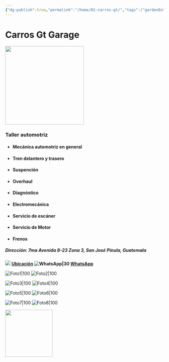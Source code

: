 ```yaml
---
{"dg-publish":true,"permalink":"/home/02-carros-gt/","tags":["gardenEntry"]}
---
```



# Carros Gt Garage

<img src="https://lh3.googleusercontent.com/d/137fl3TIZ0-PU8b-Pt0bsjclwHub_u78G" width="250">

### Taller automotriz 

- #### Mecánica automotriz en general
- #### Tren delantero y trasero 
- #### Suspención
- #### Overhaul
- #### Diagnóstico 
- #### Electromecánica 
- #### Servicio de escáner 
- #### Servicio de Motor 
- #### Frenos 

##### Dirección: 7ma Avenida 8-23 Zona 3, San José Pínula, Guatemala

<img src="https://lh3.googleusercontent.com/d/13CTsYd0tZXF25S6F2npB_PAQQBzGN8l9" width=*0.2*> **[Ubicación](https://maps.app.goo.gl/dzfUULVoBE7DbxFk6) ![WhatsApp|30](http://drive.google.com/uc?export=view&id=13RXLS5MH2Yf6A53-x8SxxCdwDZCV9f6A) [WhatsApp](https://wa.me/50253255426)**


![Foto1|100](http://drive.google.com/uc?export=view&id=13pKAGiXo0aCdZllcAEaKnoDVe6nd6Vo3)  ![Foto2|100](http://drive.google.com/uc?export=view&id=147TzV6i0ybCWFHDQDKCr6MQZcqijV59R)

![Foto3|100](http://drive.google.com/uc?export=view&id=13u2pnb4HdzaVa17lODp47L9nPz97gALv) ![Foto4|100](http://drive.google.com/uc?export=view&id=13iUp3jeS25n7hwScD6Bz54JbFvHRKG3B)

![Foto5|100](http://drive.google.com/uc?export=view&id=13aIGhGtgjrBLR52Dlzv8gAqGcSvuLuLm) ![Foto6|100](http://drive.google.com/uc?export=view&id=13dCjdcDyPZ7jzqx0TcXKJOuq8RDdWpal)

![Foto7|100](http://drive.google.com/uc?export=view&id=13hvQ0S8KliS-wBPlUQ5hIErd7RG2BhZ-) ![Foto8|100](http://drive.google.com/uc?export=view&id=13ZLVLjtkR40RNm07dh3KBB1dGPFcBCJO)


<img src="https://lh3.googleusercontent.com/d/137fl3TIZ0-PU8b-Pt0bsjclwHub_u78G" width="150">

